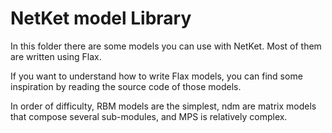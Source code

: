 # __NetKet model Library__

In this folder there are some models you can use with NetKet. 
Most of them are written using Flax.

If you want to understand how to write Flax models, you can find
some inspiration by reading the source code of those models.

In order of difficulty, RBM models are the simplest, ndm are matrix models
that compose several sub-modules, and MPS is relatively complex. 